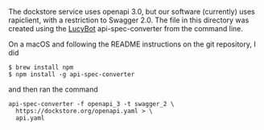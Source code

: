 The dockstore service uses openapi 3.0, but our software (currently)
uses rapiclient, with a restriction to Swagger 2.0. The file in this
directory was created using the [LucyBot][] api-spec-converter from
the command line.

On a macOS and following the README instructions on the git repository, I did

```
$ brew install npm
$ npm install -g api-spec-converter
```

and then ran the command

```
api-spec-converter -f openapi_3 -t swagger_2 \
  https://dockstore.org/openapi.yaml > \
  api.yaml
```

[LucyBot]: https://github.com/LucyBot-Inc/api-spec-converter

